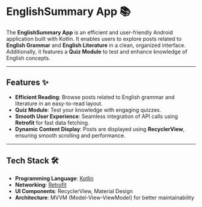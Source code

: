 



# EnglishSummary App 📚

The **EnglishSummary App** is an efficient and user-friendly Android application built with Kotlin. It enables users to explore posts related to **English Grammar** and **English Literature** in a clean, organized interface. Additionally, it features a **Quiz Module** to test and enhance knowledge of English concepts.

---

## Features ✨
- **Efficient Reading**: Browse posts related to English grammar and literature in an easy-to-read layout.
- **Quiz Module**: Test your knowledge with engaging quizzes.
- **Smooth User Experience**: Seamless integration of API calls using **Retrofit** for fast data fetching.
- **Dynamic Content Display**: Posts are displayed using **RecyclerView**, ensuring smooth scrolling and performance.

---

## Tech Stack 🛠️
- **Programming Language**: [Kotlin](https://kotlinlang.org/)
- **Networking**: [Retrofit](https://square.github.io/retrofit/)
- **UI Components**: RecyclerView, Material Design
- **Architecture**: MVVM (Model-View-ViewModel) for better maintainability
